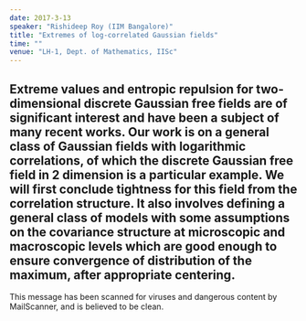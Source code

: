 ```yaml
---
date: 2017-3-13
speaker: "Rishideep Roy (IIM Bangalore)"
title: "Extremes of log-correlated Gaussian fields"
time: ""
venue: "LH-1, Dept. of Mathematics, IISc"
---
```

Extreme values and entropic repulsion for two-dimensional discrete 
Gaussian free fields are of significant interest and have been a subject of 
many recent works. Our work is on a general class of Gaussian fields with 
logarithmic correlations, of which the discrete Gaussian free field in 2 
dimension is a particular example. We will first conclude tightness for this 
field from the correlation structure. It also involves defining a general class 
of models with some assumptions on the covariance structure at microscopic and 
macroscopic levels which are good enough to ensure convergence of distribution 
of the maximum, after appropriate centering.
-- 
This message has been scanned for viruses and
dangerous content by MailScanner, and is
believed to be clean.
